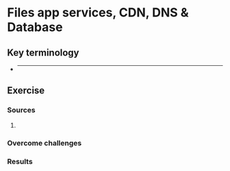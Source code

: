 # Files app services, CDN, DNS & Database



## Key terminology
- ***




## Exercise
### Sources
1. 


### Overcome challenges


### Results

